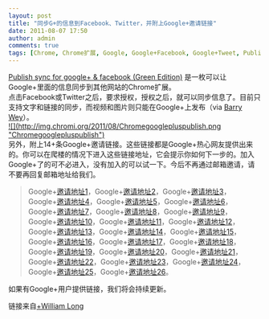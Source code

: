 ```yaml
---
layout: post
title: "同步G+的信息到Facebook、Twitter，并附上Google+邀请链接"
date: 2011-08-07 17:50
author: admin
comments: true
tags: [Chrome, Chrome扩展, Google, Google+Facebook, Google+Tweet, Publish sync]
---
```

<div><a href="https://chrome.google.com/webstore/detail/kcglanoaanmpjcajbkpeajcaimokahpd?hl=en-US#" target="_blank">Publish sync for google+ &amp; facebook (Green Edition)</a> 是一枚可以让Google+里面的信息同步到其他网站的Chrome扩展。</div>
<div>点击Facebook或Twitter之后，要求授权，授权之后，就可以同步信息了。目前只支持文字和链接的同步，而视频和图片则只能在Google+上发布（via <a href="https://plus.google.com/115040750525397332393/posts/aL6eWVSZup9" target="_blank">Barry Wey</a>）。</div>
<div><a href="http://img.chromi.org/2011/08/Chromegooglepluspublish.png">![](http://img.chromi.org/2011/08/Chromegooglepluspublish.png "Chromegooglepluspublish")</a></div>
<div>另外，附上14+条Google+邀请链接。这些链接都是Google+热心网友提供出来的。你可以在爬楼的情况下进入这些链接地址，它会提示你如何下一步的。加入Google+了的可不必进入，没有加入的可以试一下。今后不再通过邮箱邀请，请不要再回复邮箱地址给我们。</div>
<div>


>Google+<a href="https://plus.google.com/_/notifications/ngemlink?path=%2F%3Fgpinv%3DOMRjkWZt45s%3Aoo_Plj5VXQE" target="_blank">邀请地址1</a>，Google+<a href="https://plus.google.com/_/notifications/ngemlink?path=%2F%3Fgpinv%3DD4m9fjkakZ0%3ALU5-ZaUUsV8" target="_blank">邀请地址2</a>，Google+<a href="https://plus.google.com/_/notifications/ngemlink?path=%2F%3Fgpinv%3DusnXM0sEwJg%3As9BncJmtQAQ" target="_blank">邀请地址3</a>，Google+<a href="https://plus.google.com/_/notifications/ngemlink?path=%2F%3Fgpinv%3DUvKhu0Mf1Ug%3AgC7EoSn3hF0" target="_blank">邀请地址4</a>，Google+<a href="https://plus.google.com/_/notifications/ngemlink?path=%2F%3Fgpinv%3DxhJwXl-o2OI%3AemJbLS_Vtxw" target="_blank">邀请地址5</a>，Google+<a href="https://plus.google.com/_/notifications/ngemlink?path=%2F%3Fgpinv%3DdEEQkG1i594%3AtO6PB--5WmA" target="_blank">邀请地址6</a>，Google+<a href="https://plus.google.com/_/notifications/ngemlink?path=%2F%3Fgpinv%3DO6ElM6M1_2Q%3A0AXFD0RArPY" target="_blank">邀请地址7</a>，Google+<a href="https://plus.google.com/_/notifications/ngemlink?path=%2F%3Fgpinv%3DRPY6gYE-QYA%3ARDIhdFJUOk8" target="_blank">邀请地址8</a>，Google+<a href="https://plus.google.com/_/notifications/ngemlink?path=%2F%3Fgpinv%3DbxgcCeMXlco%3AB2AMNGLDfww" target="_blank">邀请地址9</a>，Google+<a href="https://plus.google.com/_/notifications/ngemlink?path=%2F%3Fgpinv%3DORZ2bCzzAOw%3Aiafk5C3k4kg" target="_blank">邀请地址10</a>，Google+<a href="https://plus.google.com/_/notifications/ngemlink?path=%2F%3Fgpinv%3D_fi88eNf66s%3A7t3WPZ1dnmk" target="_blank">邀请地址11</a>，Google+<a href="https://plus.google.com/_/notifications/ngemlink?path=%2F%3Fgpinv%3D4rRsn4xUCD4%3A6v7J0AYDyi4" target="_blank">邀请地址12</a>，Google+<a href="https://plus.google.com/_/notifications/ngemlink?path=%2F%3Fgpinv%3D7YiHEvV2vpA%3AwRNNXu5j2Ic" target="_blank">邀请地址13</a>，Google+<a href="https://plus.google.com/_/notifications/ngemlink?path=%2F%3Fgpinv%3DlXOfeaC_CV8%3AL7M0Qco_ROg" target="_blank">邀请地址14</a>，Google+<a href="https://plus.google.com/_/notifications/ngemlink?path=%2F%3Fgpinv%3Dz_fRrRlUCRM%3Aztx8Hi5wc64" target="_blank">邀请地址15</a>，Google+<a href="https://plus.google.com/_/notifications/ngemlink?path=%2F%3Fgpinv%3DiGRvwTAMnPs%3AB4DgQToqZSY" target="_blank">邀请地址16</a>，Google+<a href="https://plus.google.com/_/notifications/ngemlink?path=%2F%3Fgpinv%3DAbTVt3e0Vuc%3AlCCjjcrhwg8" target="_blank">邀请地址17</a>，Google+<a href="https://plus.google.com/_/notifications/ngemlink?path=%2F%3Fgpinv%3D8YTyMW1GGww%3AkFfaWOKZye0" target="_blank">邀请地址18</a>，Google+<a href="https://plus.google.com/_/notifications/ngemlink?path=%2F%3Fgpinv%3Dl9ar-MIhXu0%3A1Lne5EnOnuk" target="_blank">邀请地址19</a>，Google+<a href="https://plus.google.com/_/notifications/ngemlink?path=%2F%3Fgpinv%3DEdzoVy0Zl94%3AlORG7GJ7wKg" target="_blank">邀请地址20</a>，Google+<a href="https://plus.google.com/_/notifications/ngemlink?path=%2F%3Fgpinv%3DxB2Pu2HMeMI%3ADigg9jo3sgI" target="_blank">邀请地址21</a>，Google+<a href="https://plus.google.com/_/notifications/ngemlink?path=%2F%3Fgpinv%3DVbf4tJyroxA%3Aa1qDq7c9NuE" target="_blank">邀请地址22</a>，Google+<a href="https://plus.google.com/_/notifications/ngemlink?path=%2F%3Fgpinv%3DqejvhMiCORI%3AaQb2HBw2dWI" target="_blank">邀请地址23</a>，Google+<a href="https://plus.google.com/_/notifications/ngemlink?path=%2F%3Fgpinv%3DJ46FWHYcEF4%3AM2Agr1VGLj0" target="_blank">邀请地址24</a>，Google+<a href="https://plus.google.com/_/notifications/ngemlink?path=%2F%3Fgpinv%3D9QI_uxtpKWk%3AI3FOqBWHfFY" target="_blank">邀请地址25</a>，Google+<a href="https://plus.google.com/_/notifications/ngemlink?path=%2F%3Fgpinv%3Dal7gl-GyeYM%3AylHiu7SvitI" target="_blank">邀请地址26</a>。


如果有Google+用户提供链接，我们将会持续更新。

链接来自<a href="https://plus.google.com/112646999948608559077/posts/2hHpxnp6Tp3" target="_blank">+William Long</a>

</div>
